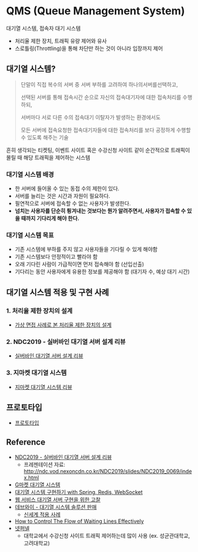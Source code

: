 # QMS (Queue Management System)
대기열 시스템, 접속자 대기 시스템

- 처리율 제한 장치, 트래픽 유량 제어와 유사
- 스로틀링(Throttling)을 통해 차단만 하는 것이 아니라 입장까지 제어

## 대기열 시스템?
> 단말이 직접 복수의 서버 중 서버 부하를 고려하여 하나의서버를선택하고,
>
> 선택된 서버를 통해 접속시간 순으로 자신의 접속대기자에 대한 접속처리를 수행하되,
>
> 서버마다 서로 다른 수의 접속대기 이탈자가 발생하는 환경에서도
> 
> 모든 서버에 접속요청한 접속대기자들에 대한 접속처리를 보다 공정하게 수행할 수 있도록 해주는 기술

흔히 생각되는 티켓팅, 이벤트 사이트 혹은 수강신청 사이트 같이 순간적으로 트래픽이 몰릴 때 해당 트래픽을 제어하는 시스템

### 대기열 시스템 배경
- 한 서버에 들어올 수 있는 동접 수의 제한이 있다.
- 서버를 늘리는 것은 시간과 자원이 필요하다.
- 필연적으로 서버에 접속할 수 없는 사용자가 발생한다.
- **넘치는 사용자를 단순히 튕겨내는 것보다는 뭔가 알려주면서, 사용자가 접속할 수 있을 때까지 기다리게 해야 한다.**

### 대기열 시스템 목표
- 기존 시스템에 부하를 주지 않고 사용자들을 기다릴 수 있게 해야함
- 기존 시스템보다 안정적이고 빨라야 함
- 오래 기다린 사람이 가급적이면 먼저 접속해야 함 (선입선출)
- 기다리는 동안 사용자에게 유용한 정보를 제공해야 함 (대기자 수, 예상 대기 시간)

## 대기열 시스템 적용 및 구현 사례
### 1. 처리율 제한 장치의 설계
- [가상 면접 사례로 본 처리율 제한 장치의 설계](./처리율-제한-장치-설계.md)

### 2. NDC2019 - 실버바인 대기열 서버 설계 리뷰
- [실버바인 대기열 서버 설계 리뷰](./실버바인-대기열-서버-설계-리뷰.md)

### 3. 지마켓 대기열 시스템
- [지마켓 대기열 시스템 리뷰](./지마켓-대기열-시스템.md)

## 프로토타입
- [프로토타입](./prototype)

## Reference
- [NDC2019 - 실버바인 대기열 서버 설계 리뷰](http://ndcreplay.nexon.com/NDC2019/sessions/NDC2019_0069.html)
  - 프레젠테이션 자료: http://ndc.vod.nexoncdn.co.kr/NDC2019/slides/NDC2019_0069/index.html
- [G마켓 대기열 시스템](https://dev.gmarket.com/46)
- [대기열 시스템 구현하기 with Spring, Redis, WebSocket](https://dev-jj.tistory.com/entry/%ED%94%84%EB%A1%9C%EB%AA%A8%EC%85%98%EC%9D%84-%EB%8C%80%EB%B9%84%ED%95%9C-%EB%8C%80%EA%B8%B0%EC%97%B4-%EC%8B%9C%EC%8A%A4%ED%85%9C-%EA%B5%AC%EC%84%B1%ED%95%98%EA%B8%B0-Redis-WebSocket-Spring?category=828965)
- [웹 서비스 대기열 서버 구현을 위한 고찰](https://moonsiri.tistory.com/156)
- [데브와이 - 대기열 시스템 솔루션 판매](https://devy.kr/)
  - [신세계 적용 사례](https://ssgmsp.com/news/2020-07-16-News-INC-Devy-kr/)
- [How to Control The Flow of Waiting Lines Effectively](https://blog.timify.com/control-waiting-lines-with-queue-management-systems/)
- [넷퍼넬](https://netfunnel.io/)
  - 대학교에서 수강신청 사이트 트래픽 제어하는데 많이 사용 (ex. 성균관대학교, 고려대학교)